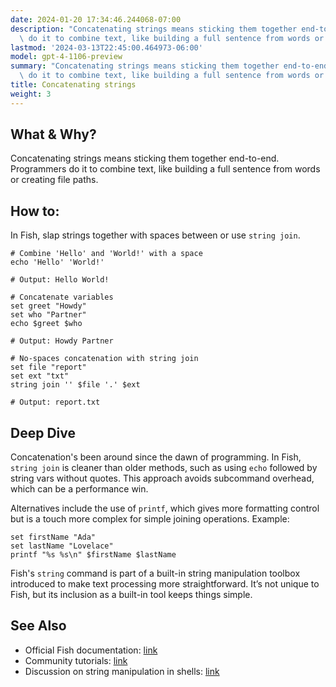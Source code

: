```yaml
---
date: 2024-01-20 17:34:46.244068-07:00
description: "Concatenating strings means sticking them together end-to-end. Programmers\
  \ do it to combine text, like building a full sentence from words or creating\u2026"
lastmod: '2024-03-13T22:45:00.464973-06:00'
model: gpt-4-1106-preview
summary: "Concatenating strings means sticking them together end-to-end. Programmers\
  \ do it to combine text, like building a full sentence from words or creating\u2026"
title: Concatenating strings
weight: 3
---
```


## What & Why?
Concatenating strings means sticking them together end-to-end. Programmers do it to combine text, like building a full sentence from words or creating file paths.

## How to:
In Fish, slap strings together with spaces between or use `string join`.

```fish
# Combine 'Hello' and 'World!' with a space
echo 'Hello' 'World!'

# Output: Hello World!

# Concatenate variables
set greet "Howdy"
set who "Partner"
echo $greet $who

# Output: Howdy Partner

# No-spaces concatenation with string join
set file "report"
set ext "txt"
string join '' $file '.' $ext

# Output: report.txt
```

## Deep Dive
Concatenation's been around since the dawn of programming. In Fish, `string join` is cleaner than older methods, such as using `echo` followed by string vars without quotes. This approach avoids subcommand overhead, which can be a performance win.

Alternatives include the use of `printf`, which gives more formatting control but is a touch more complex for simple joining operations. Example:

```fish
set firstName "Ada"
set lastName "Lovelace"
printf "%s %s\n" $firstName $lastName
```

Fish's `string` command is part of a built-in string manipulation toolbox introduced to make text processing more straightforward. It’s not unique to Fish, but its inclusion as a built-in tool keeps things simple.

## See Also
- Official Fish documentation: [link](https://fishshell.com/docs/current/cmds/string.html)
- Community tutorials: [link](https://fishshell.com/docs/current/tutorial.html#tutorial)
- Discussion on string manipulation in shells: [link](https://unix.stackexchange.com/questions/131766/why-does-my-shell-script-choke-on-whitespace-or-other-special-characters)
